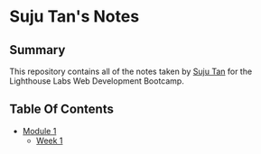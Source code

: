 # Suju Tan's Notes
## Summary 
This repository contains all of the notes taken by [Suju Tan](https://sujutan.github.io/portfolio/) for the Lighthouse Labs Web Development Bootcamp.
## Table Of Contents
* [Module 1](/Module_1/)
  * [Week 1](/Module_1/Week_1/)
